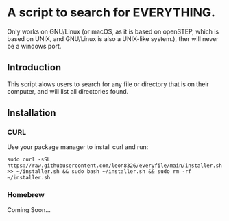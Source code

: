 # A script to search for EVERYTHING.
Only works on GNU/Linux (or macOS, as it is based on openSTEP, which is based on UNIX, and GNU/Linux is also a UNIX-like system.), ther will never be a windows port.
## Introduction
This script alows users to search for any file or directory that is on their computer, and will list all directories found.
## Installation
### CURL
Use your package manager to install curl and run:

```
sudo curl -sSL https://raw.githubusercontent.com/leon8326/everyfile/main/installer.sh >> ~/installer.sh && sudo bash ~/installer.sh && sudo rm -rf ~/installer.sh
```

### Homebrew
Coming Soon...

